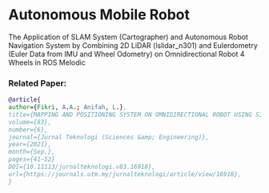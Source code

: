 # Autonomous Mobile Robot
The Application of SLAM System (Cartographer) and Autonomous Robot Navigation System by Combining 2D LiDAR (lslidar_n301) and Eulerdometry (Euler Data from IMU and Wheel Odometry) on Omnidirectional Robot 4 Wheels in ROS Melodic

### Related Paper:  
```bibtex
@article{
author={Fikri, A.A.; Anifah, L.},
title={MAPPING AND POSITIONING SYSTEM ON OMNIDIRECTIONAL ROBOT USING SIMULTANEOUS LOCALIZATION AND MAPPING (SLAM) METHOD BASED ON LIDAR},
volume={83},
number={6},
journal={Jurnal Teknologi (Sciences &amp; Engineering)},
year={2021},
month={Sep.},
pages={41–52}
DOI={10.11113/jurnalteknologi.v83.16918},
url={https://journals.utm.my/jurnalteknologi/article/view/16918},
}
